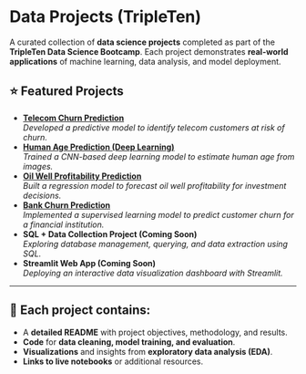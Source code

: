 # Data Projects (TripleTen)

A curated collection of **data science projects** completed as part of the **TripleTen Data Science Bootcamp**. Each project demonstrates **real-world applications** of machine learning, data analysis, and model deployment.

## ⭐️ **Featured Projects**
- **[Telecom Churn Prediction](https://github.com/rhi-222/telecom-churn-prediction)**  
  *Developed a predictive model to identify telecom customers at risk of churn.*  
- **[Human Age Prediction (Deep Learning)](https://github.com/rhi-222/human-age-prediction)**  
  *Trained a CNN-based deep learning model to estimate human age from images.*  
- **[Oil Well Profitability Prediction](https://github.com/rhi-222/oil-well-profitability)**  
  *Built a regression model to forecast oil well profitability for investment decisions.*  
- **[Bank Churn Prediction](https://github.com/rhi-222/bank-churn-prediction)**  
  *Implemented a supervised learning model to predict customer churn for a financial institution.*  
- **SQL + Data Collection Project (Coming Soon)**  
  *Exploring database management, querying, and data extraction using SQL.*  
- **Streamlit Web App (Coming Soon)**  
  *Deploying an interactive data visualization dashboard with Streamlit.*

---

## 📌 **Each project contains:**
- A **detailed README** with project objectives, methodology, and results.  
- **Code** for **data cleaning, model training, and evaluation**.  
- **Visualizations** and insights from **exploratory data analysis (EDA)**.  
- **Links to live notebooks** or additional resources.

